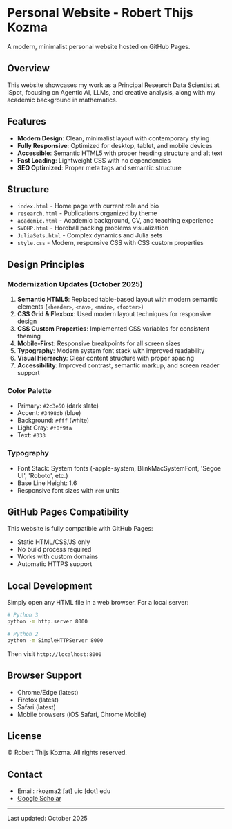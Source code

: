 # Personal Website - Robert Thijs Kozma

A modern, minimalist personal website hosted on GitHub Pages.

## Overview

This website showcases my work as a Principal Research Data Scientist at iSpot, focusing on Agentic AI, LLMs, and creative analysis, along with my academic background in mathematics.

## Features

- **Modern Design**: Clean, minimalist layout with contemporary styling
- **Fully Responsive**: Optimized for desktop, tablet, and mobile devices
- **Accessible**: Semantic HTML5 with proper heading structure and alt text
- **Fast Loading**: Lightweight CSS with no dependencies
- **SEO Optimized**: Proper meta tags and semantic structure

## Structure

- `index.html` - Home page with current role and bio
- `research.html` - Publications organized by theme
- `academic.html` - Academic background, CV, and teaching experience
- `SVOHP.html` - Horoball packing problems visualization
- `JuliaSets.html` - Complex dynamics and Julia sets
- `style.css` - Modern, responsive CSS with CSS custom properties

## Design Principles

### Modernization Updates (October 2025)

1. **Semantic HTML5**: Replaced table-based layout with modern semantic elements (`<header>`, `<nav>`, `<main>`, `<footer>`)
2. **CSS Grid & Flexbox**: Used modern layout techniques for responsive design
3. **CSS Custom Properties**: Implemented CSS variables for consistent theming
4. **Mobile-First**: Responsive breakpoints for all screen sizes
5. **Typography**: Modern system font stack with improved readability
6. **Visual Hierarchy**: Clear content structure with proper spacing
7. **Accessibility**: Improved contrast, semantic markup, and screen reader support

### Color Palette

- Primary: `#2c3e50` (dark slate)
- Accent: `#3498db` (blue)
- Background: `#fff` (white)
- Light Gray: `#f8f9fa`
- Text: `#333`

### Typography

- Font Stack: System fonts (-apple-system, BlinkMacSystemFont, 'Segoe UI', 'Roboto', etc.)
- Base Line Height: 1.6
- Responsive font sizes with `rem` units

## GitHub Pages Compatibility

This website is fully compatible with GitHub Pages:
- Static HTML/CSS/JS only
- No build process required
- Works with custom domains
- Automatic HTTPS support

## Local Development

Simply open any HTML file in a web browser. For a local server:

```bash
# Python 3
python -m http.server 8000

# Python 2
python -m SimpleHTTPServer 8000
```

Then visit `http://localhost:8000`

## Browser Support

- Chrome/Edge (latest)
- Firefox (latest)
- Safari (latest)
- Mobile browsers (iOS Safari, Chrome Mobile)

## License

© Robert Thijs Kozma. All rights reserved.

## Contact

- Email: rkozma2 [at] uic [dot] edu
- [Google Scholar](https://scholar.google.com/citations?user=mAyPNVEAAAAJ)

---

Last updated: October 2025
